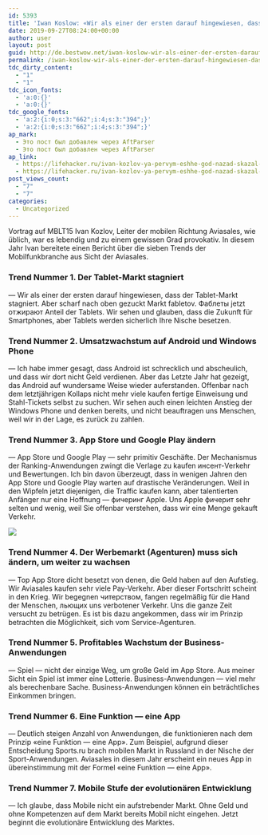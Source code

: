 ```yaml
---
id: 5393
title: 'Iwan Koslow: «Wir als einer der ersten darauf hingewiesen, dass der Tablet-Markt stagniert»'
date: 2019-09-27T08:24:00+00:00
author: user
layout: post
guid: http://de.bestwow.net/iwan-koslow-wir-als-einer-der-ersten-darauf-hingewiesen-dass-der-tablet-markt-stagniert/
permalink: /iwan-koslow-wir-als-einer-der-ersten-darauf-hingewiesen-dass-der-tablet-markt-stagniert/
tdc_dirty_content:
  - "1"
  - "1"
tdc_icon_fonts:
  - 'a:0:{}'
  - 'a:0:{}'
tdc_google_fonts:
  - 'a:2:{i:0;s:3:"662";i:4;s:3:"394";}'
  - 'a:2:{i:0;s:3:"662";i:4;s:3:"394";}'
ap_mark:
  - Это пост был добавлен через AftParser
  - Это пост был добавлен через AftParser
ap_link:
  - https://lifehacker.ru/ivan-kozlov-ya-pervym-eshhe-god-nazad-skazal-chto-planshety-obrecheny/
  - https://lifehacker.ru/ivan-kozlov-ya-pervym-eshhe-god-nazad-skazal-chto-planshety-obrecheny/
post_views_count:
  - "7"
  - "7"
categories:
  - Uncategorized
---
```

Vortrag auf MBLT15 Ivan Kozlov, Leiter der mobilen Richtung Aviasales, wie üblich, war es lebendig und zu einem gewissen Grad provokativ. In diesem Jahr Ivan bereitete einen Bericht über die sieben Trends der Mobilfunkbranche aus Sicht der Aviasales.  


### **Trend Nummer 1. Der Tablet-Markt stagniert**

— Wir als einer der ersten darauf hingewiesen, dass der Tablet-Markt stagniert. Aber scharf nach oben gezuckt Markt fabletov. Фаблеты jetzt отжирают Anteil der Tablets. Wir sehen und glauben, dass die Zukunft für Smartphones, aber Tablets werden sicherlich Ihre Nische besetzen.

### **Trend Nummer 2. Umsatzwachstum auf Android und Windows Phone**

— Ich habe immer gesagt, dass Android ist schrecklich und abscheulich, und dass wir dort nicht Geld verdienen. Aber das Letzte Jahr hat gezeigt, das Android auf wundersame Weise wieder auferstanden. Offenbar nach dem letztjährigen Kollaps nicht mehr viele kaufen fertige Einweisung und Stahl-Tickets selbst zu suchen. Wir sehen auch einen leichten Anstieg der Windows Phone und denken bereits, und nicht beauftragen uns Menschen, weil wir in der Lage, es zurück zu zahlen.

### **Trend Nummer 3. App Store und Google Play ändern**

— App Store und Google Play — sehr primitiv Geschäfte. Der Mechanismus der Ranking-Anwendungen zwingt die Verlage zu kaufen инсент-Verkehr und Bewertungen. Ich bin davon überzeugt, dass in wenigen Jahren den App Store und Google Play warten auf drastische Veränderungen. Weil in den Wipfeln jetzt diejenigen, die Traffic kaufen kann, aber talentierten Anfänger nur eine Hoffnung — фичеринг Apple. Uns Apple фичерит sehr selten und wenig, weil Sie offenbar verstehen, dass wir eine Menge gekauft Verkehr.

![](http://de.bestwow.net/wp-content/uploads/2019/09/ivan-kozlov-my-odnimi-iz-pervyh-otmetili-chto-rynok-planshetov-stagniruet-1.jpg) 

### Trend Nummer 4. Der Werbemarkt (Agenturen) muss sich ändern, um weiter zu wachsen

— Top App Store dicht besetzt von denen, die Geld haben auf den Aufstieg. Wir Aviasales kaufen sehr viele Pay-Verkehr. Aber dieser Fortschritt scheint in den Krieg. Wir begegnen читерством, fangen regelmäßig für die Hand der Menschen, льющих uns verbotener Verkehr. Uns die ganze Zeit versucht zu betrügen. Es ist bis dazu angekommen, dass wir im Prinzip betrachten die Möglichkeit, sich vom Service-Agenturen.

### **Trend Nummer 5. Profitables Wachstum der Business-Anwendungen**

— Spiel — nicht der einzige Weg, um große Geld im App Store. Aus meiner Sicht ein Spiel ist immer eine Lotterie. Business-Anwendungen — viel mehr als berechenbare Sache. Business-Anwendungen können ein beträchtliches Einkommen bringen.

### **Trend Nummer 6. Eine Funktion — eine App**

— Deutlich steigen Anzahl von Anwendungen, die funktionieren nach dem Prinzip «eine Funktion — eine App». Zum Beispiel, aufgrund dieser Entscheidung Sports.ru brach mobilen Markt in Russland in der Nische der Sport-Anwendungen. Aviasales in diesem Jahr erscheint ein neues App in übereinstimmung mit der Formel «eine Funktion — eine App».

### **Trend Nummer 7. Mobile Stufe der evolutionären Entwicklung**

— Ich glaube, dass Mobile nicht ein aufstrebender Markt. Ohne Geld und ohne Kompetenzen auf dem Markt bereits Mobil nicht eingehen. Jetzt beginnt die evolutionäre Entwicklung des Marktes.